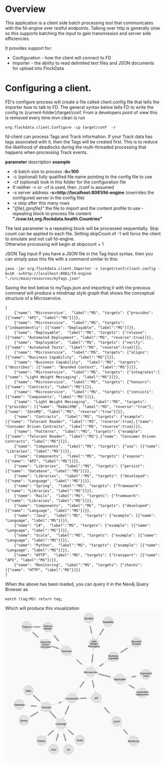Overview
========
This application is a client side batch processing tool that communicates with the fd-engine over restful endpoints. Talking over http is generally slow so this supports batching the input to gain transmission and server side efficiencies. 

It provides support for:
- Configuration - how the client will connect to FD
- Importer - the ability to read delimited text files and JSON documents for upload into FlockData

Configuring a client.
=======
FD's configure process will create a file called client.config file that tells the importer how to talk to FD. The general syntax below tells FD to write the config to {current-folder}/target/conf. From a developers point of view this is removed every time mvn clean is run
 
```
org.flockdata.client.Configure -cp target/conf  -r
```

fd-client can process Tags and Track information. If your Track data has tags associated with it, then the Tags will be created first. This is to reduce the likelihood of deadlocks during the multi-threaded processing that happens when processing Track events.

__parameter__  description __example__
- _-b_	batch size to process __-b=100__
- -c (optional) fully qualified file name pointing to the config file to use
- -cf (optional) look in this folder for the configuration file
- If neither -c or -cf is used, then ./conf is assumed
- _-s_ server address __-s=http://localhost:8081/fd-engine__ (overrides the configured server in the config file)
- _-x_ stop after this many rows 
- _"{file},{profile}"_ the file to import and the content profile to use - repeating block
to process file content __"./cow.txt,org.flockdata.health.Countries"__

The last parameter is a repeating block will be processed sequentially. Skip count can be applied to each file. Setting skipCount of -1 will force the client to simulate and not call fd-engine.  
Otherwise processing will begin at skipcount + 1 	

JSON Tag Input
If you have a JSON file in the Tag Input syntax, then you can simply pass this file with a command similar to this:

````
java -jar org.flockdata.client.Importer -c target/conf/client.config -b=10 -s=http://localhost:8081/fd-engine "./src/main/resources/myTags.json"
````

Saving the text below to myTags.json and importing it with the previous command will produce a mindmap style graph that shows the conceptual structure of a Microservice. 
````
[
    {"name": "Microservice",  "label":"MS", "targets": {"provides": [{"name": "API", "label":"MS"}]}},
    {"name": "Microservice",  "label":"MS", "targets": {"independently": [{"name": "Deployable", "label":"MS"}]}},
    {"name": "Deployable",  "label":"MS", "targets": {"release": [{"name": "Automated Deployment", "label":"MS", "reverse":true}]}},
    {"name": "Deployable",  "label":"MS", "targets": {"verify": [{"name": "Automated Tests", "label":"MS", "reverse":true}]}},
    {"name": "Microservice",  "label":"MS", "targets": {"aligns": [{"name": "Business Capability", "label":"MS"}]}},
    {"name": "Business Capability",  "label":"MS", "targets": {"describes": [{"name": "Bounded Context", "label":"MS"}]}},
    {"name": "Microservice",  "label":"MS", "targets": {"integrates":[ {"name": "Light Weight Messaging", "label":"MS"}]}},
    {"name": "Microservice",  "label":"MS", "targets": {"honours": [{"name": "Contracts", "label":"MS"}]}},
    {"name": "Microservice",  "label":"MS", "targets": {"consists": [{"name": "Components", "label":"MS"}]}},
    {"name": "Light Weight Messaging",  "label":"MS", "targets": {"provides": [{"name": "RabbitMQ", "label":"MS", "reverse":"true"},{"name": "ZeroMQ", "label":"MS", "reverse":"true"}]}},
	{"name": "Contracts",  "label":"MS", "targets": {"example": [{"name": "Tolerant Reader", "label":"MS", "reverse":true},{"name": "Consumer Driven Contracts", "label":"MS", "reverse":true}]}},
	{"name": "Patterns",  "label":"MS", "targets": {"example": [{"name": "Tolerant Reader", "label":"MS"},{"name": "Consumer Driven Contracts", "label":"MS"}]}},
	{"name": "Components",  "label":"MS", "targets": {"use": [{"name": "Libraries", "label":"MS"}]}},	
	{"name": "Components",  "label":"MS", "targets": {"expose": [{"name": "API", "label":"MS"}]}},	
	{"name": "Libraries",  "label":"MS", "targets": {"persist": [{"name": "Database", "label":"MS"}]}},
	{"name": "Libraries",  "label":"MS", "targets": {"developed": [{"name": "Language", "label":"MS"}]}},		
	{"name": "Spring",  "label":"MS", "targets": {"framework": [{"name": "Libraries", "label":"MS"}]}},		
	{"name": "Rails",  "label":"MS", "targets": {"framework": [{"name": "Libraries", "label":"MS"}]}},		
	{"name": "Components",  "label":"MS", "targets": {"developed": [{"name": "Language", "label":"MS"}]}},		
	{"name": "Java",  "label":"MS", "targets": {"example": [{"name": "Language", "label":"MS"}]}},			
	{"name": "C#",  "label":"MS", "targets": {"example": [{"name": "Language", "label":"MS"}]}},			
	{"name": "Scala",  "label":"MS", "targets": {"example": [{"name": "Language", "label":"MS"}]}},			
	{"name": "Python",  "label":"MS", "targets": {"example": [{"name": "Language", "label":"MS"}]}},			
	{"name": "HTTP",  "label":"MS", "targets": {"transport": [{"name": "API", "label":"MS"}]}},
    {"name": "Monitoring", "label":"MS", "targets": {"checks": [{"name": "HTTP", "label":"MS"}]}}		
]
````
When the above has been loaded, you can query it in the Neo4j Query Browser as 

````
match (tag:MS) return tag;
````
Which will produce this visualization
![Alt text](./ms-neo.png?raw=true "Microservice mind-map")
